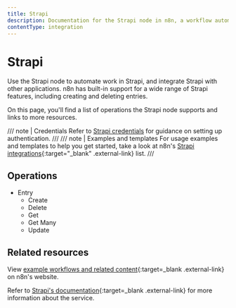 ```yaml
---
title: Strapi
description: Documentation for the Strapi node in n8n, a workflow automation platform. Includes details of operations and configuration, and links to examples and credentials information.
contentType: integration
---
```


# Strapi

Use the Strapi node to automate work in Strapi, and integrate Strapi with other applications. n8n has built-in support for a wide range of Strapi features, including creating and deleting entries. 

On this page, you'll find a list of operations the Strapi node supports and links to more resources.

/// note | Credentials
Refer to [Strapi credentials](/integrations/builtin/credentials/strapi/) for guidance on setting up authentication. 
///
/// note | Examples and templates
For usage examples and templates to help you get started, take a look at n8n's [Strapi integrations](https://n8n.io/integrations/strapi/){:target="_blank" .external-link} list.
///

## Operations

* Entry
    * Create
    * Delete
    * Get
    * Get Many
    * Update


## Related resources

View [example workflows and related content](https://n8n.io/integrations/strapi/){:target=_blank .external-link} on n8n's website.

Refer to [Strapi's documentation](https://docs.strapi.io/dev-docs/api/rest){:target=_blank .external-link} for more information about the service.
